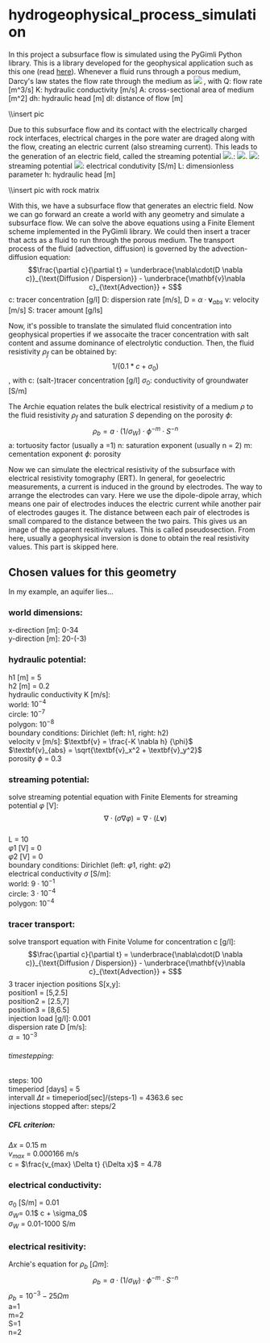 # hydrogeophysical_process_simulation

In this project a subsurface flow is simulated using the PyGimli Python library. This is a library developed for the geophysical application such as this one (read [here](https://pdf.sciencedirectassets.com/271720/1-s2.0-S0098300417X00101/1-s2.0-S0098300417300584/main.pdf?X-Amz-Security-Token=IQoJb3JpZ2luX2VjEJv%2F%2F%2F%2F%2F%2F%2F%2F%2F%2FwEaCXVzLWVhc3QtMSJHMEUCIC%2B6YiOqugQrWmkhVuWyCvglTC9fjTbmm2GSDuBGsVLVAiEAxPmlPeMOBY6uKZhZniLanPb8X201E%2B4ynHnYx9QbScQqvQMI1P%2F%2F%2F%2F%2F%2F%2F%2F%2F%2FARADGgwwNTkwMDM1NDY4NjUiDPsLqWI49zcOb0YOrSqRA4MMOF4t98%2Bv0CAro06M9VAaB0rhoabloH13JdSDH0Q4ST%2FGJ1J2aotb1RbmiYNSPhS1QHiM06fqJAvfuw6zpd%2Bpn%2BtAJWB6NYyGa6kyJHHuMbUpVq2%2BrEQFQEPQCwbJ31Xt4k6QK39m0%2Btynoh7rFIxRnxlIfKiMQlNeaGtC5D7Ouh%2Fh59MsSzYQ7a9UOlx98pO5qJB2uFVJnbra3pRn5e08x9%2B8z22Y6Ee1KESvrIbdopUMasX85t7YApganTCFUTUQbZ1p3ZLre%2FeUD3Nq7r9abAuifa2qrZQNNlPSe%2FmkXwtie57FjcnUtB2m0VV3imSAR4XzYtbhGme4HyvtSls7VG0LmQysdOXLTtj4fDXYAlgQvH%2BMhBOwvUebMuYWh4S9ZeL9csjq01u7EM%2FdYs0FH0RML13BlB01OJAKpUoCdN4jruWLsF8ZtCqX%2FulTJBNg03EK7aVwkUrRKNR1MFpkGVkocjMpqJ8hvp9alMUVwcztNpzfTCZsPWFTBUspZctmO84y62oYoVUj81gXmiQML3WoPwFOusBSFLDYvaoJ4eA13YSxggfWsYn1oBk7uBpHA89ZqBII601NQXXeHUE5eSAHZxZuP%2BAQwg%2BW7icuXeuUn2vkAa6ILDr9W1tr58QM8uaiwgYLO7OrJuCPo3slLTivURt5%2Bb1mwkUOxI8S9RKFlUgD5tEqkoKP80wpzY425xgpk09J9ItNtCSLkY3%2FYVbjCnEDZDlGw1cGiUj%2FEmWlYrX9e0%2BWY4uvKb1Xc%2BEgSKWciqwwW7I2Izbo%2Fum4p7i1C11%2Bw9%2B%2BILh9aTYGJwt4iufUkQ%2Fr%2FtG3aG55mlLZtv3C1gnSjalvOWtUgLusFvSKw%3D%3D&X-Amz-Algorithm=AWS4-HMAC-SHA256&X-Amz-Date=20201015T112554Z&X-Amz-SignedHeaders=host&X-Amz-Expires=300&X-Amz-Credential=ASIAQ3PHCVTYR3X7JXNJ%2F20201015%2Fus-east-1%2Fs3%2Faws4_request&X-Amz-Signature=20ecadf43a5ebdb8bdae851877925d733aa4da1f0f206fa08cec98b9dafb4705&hash=e1a1a8d09e8cb6acb4a5bc410feb2f089651953f8fe630bc83df320d56602b9b&host=68042c943591013ac2b2430a89b270f6af2c76d8dfd086a07176afe7c76c2c61&pii=S0098300417300584&tid=spdf-45c5ca2d-5fd9-48ad-8d79-20680ec048be&sid=a31e3f37415365457c6b5e4088a7ab5e041agxrqb&type=client)). 
Whenever a fluid runs through a porous medium, Darcy's law states the flow rate through the medium as 
<img src="https://render.githubusercontent.com/render/math?math={Q = - K \cdot A \dot \frac{dh}{dl}}"> , with
Q: flow rate [m^3/s]
K: hydraulic conductivity [m/s]
A: cross-sectional area of medium [m^2]
dh: hydraulic head [m]
dl: distance of flow [m]

\\\insert pic

Due to this subsurface flow and its contact with the electrically charged rock interfaces, electrical charges in the pore water are draged along with the flow, creating an electric current (also streaming current).
This leads to the generation of an electric field, called the streaming potential <img src="https://render.githubusercontent.com/render/math?math={\varphi}">.:
<img src="https://render.githubusercontent.com/render/math?math={\nabla \cdot (\sigma \nabla \varphi) = \nabla \cdot (L \textbf{v})}">.
<img src="https://render.githubusercontent.com/render/math?math={\varphi}">: streaming potential
<img src="https://render.githubusercontent.com/render/math?math={\sigma}">: electrical condutivity [S/m]
L: dimensionless parameter
h: hydraulic head [m]

\\\insert pic with rock matrix

With this, we have a subsurface flow that generates an electric field. Now we can go forward an create a world with any geometry and simulate a subsurface flow. We can solve the above equations using a Finite Element scheme implemented in the PyGimli library. We could then insert a tracer that acts as a fluid to run through the porous medium.
The transport process of the fluid (advection, diffusion) is governed by the advection-diffusion equation:
$$\frac{\partial c}{\partial t} = \underbrace{\nabla\cdot(D \nabla c)}_{\text{Diffusion / Dispersion}} - \underbrace{\mathbf{v}\nabla c}_{\text{Advection}} + S$$
c: tracer concentration [g/l]
D: dispersion rate [m/s], D = $\alpha \cdot \textbf{v}_{abs}$
v: velocity [m/s]
S: tracer amount [g/ls]

Now, it's possible to translate the simulated fluid concentration into geophysical properties if we assocaite the tracer concentration with salt content and assume dominance of electrolytic conduction. Then, the fluid resistivity $\rho_f$ can be obtained by:
$$1/(0.1*c + \sigma_0)$$, with
c: (salt-)tracer concentration [g/l]
$\sigma_0$: conductivity of groundwater [S/m]

The Archie equation relates the bulk electrical resistivity of a medium $\rho$ to the fluid resistivity $\rho_f$ and saturation $S$ depending on the porosity $\phi$:
$$\rho_b = a \cdot (1/\sigma_W)\cdot\phi^{-m}\cdot S^{-n}$$
a: tortuosity factor (usually a =1)
n: saturation exponent (usually n = 2)
m: cementation exponent
$\phi$: porosity

Now we can simulate the electrical resistivity of the subsurface with electrical resistivity tomography (ERT). In general, for geoelectric measurements, a current is induced in the ground by electrodes. The way to arrange the electrodes can vary. Here we use the dipole-dipole array, which means one pair of electrodes induces the electric current while another pair of electrodes gauges it. The distance between each pair of electrodes is small compared to the distance between the two pairs. This gives us an image of the apparent resitivity values. This is called pseudosection. From here, usually a geophysical inversion is done to obtain the real resistivity values. This part is skipped here.


## Chosen values for this geometry

In my example, an aquifer lies... 

### world dimensions: 
x-direction [m]: 0-34  
y-direction [m]: 20-(-3)  

### hydraulic potential:
h1 [m] = 5  
h2 [m] = 0.2  
hydraulic conductivity K [m/s]:  
world: $10^{-4}$  
circle: $10^{-7}$  
polygon: $10^{-8}$  
boundary conditions: Dirichlet (left: h1, right: h2)  
velocity v [m/s]: $\textbf{v} = \frac{-K \nabla h} {\phi}$  
$\textbf{v}_{abs} = \sqrt{\textbf{v}_x^2 + \textbf{v}_y^2}$  
porosity $\phi$ = 0.3  
### streaming potential:
solve streaming potential equation with Finite Elements for streaming potential $\varphi$ [V]:  
$$\nabla \cdot (\sigma \nabla \varphi) = \nabla \cdot (L \textbf{v})$$  
L = 10  
$\varphi1$ [V] = 0  
$\varphi2$ [V] = 0  
boundary conditions: Dirichlet (left: $\varphi1$, right: $\varphi2$)    
electrical conductivity $\sigma$ [S/m]:  
world: $9 \cdot 10^{-1}$  
circle: $3 \cdot 10^{-4}$  
polygon: $10^{-4}$
### tracer transport:
solve transport equation with Finite Volume for concentration c [g/l]:  
$$\frac{\partial c}{\partial t} = \underbrace{\nabla\cdot(D \nabla c)}_{\text{Diffusion / Dispersion}} - \underbrace{\mathbf{v}\nabla c}_{\text{Advection}} + S$$
3 tracer injection positions S[x,y]:  
position1 = [5,2.5]  
position2 = [2.5,7]  
position3 = [8,6.5]  
injection load [g/l]: 0.001  
dispersion rate D [m/s]:   
$\alpha = 10^{-3}$  
###### timestepping:
steps: 100  
timeperiod [days] = 5  
intervall $\Delta t$ = timeperiod[sec]/(steps-1) = 4363.6 sec  
injections stopped after: steps/2  
##### CFL criterion:  
$\Delta x$ = 0.15 m  
$v_{max}$ = 0.000166 m/s  
c = $\frac{v_{max} \Delta t} {\Delta x}$ = 4.78  
### electrical conductivity:
$\sigma_0$ [S/m] = 0.01  
$\sigma_W =$ 0.1$ c + \sigma_0$  
$\sigma_W$  = 0.01-1000 S/m  
### electrical resitivity:
Archie's equation for $\rho_b$ [$\Omega m$]:  
$$\rho_b = a \cdot (1/\sigma_W)\cdot\phi^{-m}\cdot S^{-n}$$
$\rho_b = 10^{-3}-25  \Omega m$  
a=1  
m=2  
S=1  
n=2  
